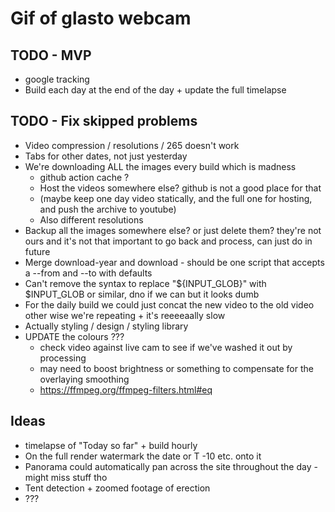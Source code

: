 # Gif of glasto webcam

## TODO - MVP
- google tracking
- Build each day at the end of the day + update the full timelapse

## TODO - Fix skipped problems
- Video compression / resolutions / 265 doesn't work
- Tabs for other dates, not just yesterday
- We're downloading ALL the images every build which is madness
  - github action cache ?
  - Host the videos somewhere else? github is not a good place for that
  - (maybe keep one day video statically, and the full one for hosting, and push the archive to youtube)
  - Also different resolutions
- Backup all the images somewhere else? or just delete them? they're not ours and it's not that important to go back and process, can just do in future
- Merge download-year and download - should be one script that accepts a --from and --to with defaults
- Can't remove the syntax to replace "${INPUT_GLOB}" with $INPUT_GLOB or similar, dno if we can but it looks dumb
- For the daily build we could just concat the new video to the old video other wise we're repeating + it's reeeeaally slow
- Actually styling / design / styling library
- UPDATE the colours ???
  - check video against live cam to see if we've washed it out by processing
  - may need to boost brightness or something to compensate for the overlaying smoothing
  - https://ffmpeg.org/ffmpeg-filters.html#eq

## Ideas
- timelapse of "Today so far" + build hourly
- On the full render watermark the date or T -10 etc. onto it
- Panorama could automatically pan across the site throughout the day - might miss stuff tho
- Tent detection + zoomed footage of erection
- ???
